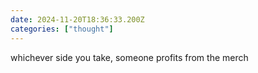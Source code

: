 ```yaml
---
date: 2024-11-20T18:36:33.200Z
categories: ["thought"]
---
```

whichever side you take, someone profits from the merch
